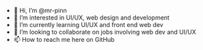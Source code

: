 - 👋 Hi, I’m @mr-pinn
- 👀 I’m interested in UI/UX, web design and development 
- 🌱 I’m currently learning UI/UX and front end web dev
- 💞️ I’m looking to collaborate on jobs involving web dev and UI/UX
- 📫 How to reach me here on GitHub 

<!---
mr-pinn/mr-pinn is a ✨ special ✨ repository because its `README.md` (this file) appears on your GitHub profile.
You can click the Preview link to take a look at your changes.
--->

